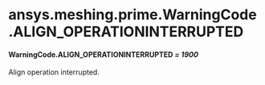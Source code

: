 # ansys.meshing.prime.WarningCode.ALIGN_OPERATIONINTERRUPTED

#### WarningCode.ALIGN_OPERATIONINTERRUPTED *= 1900*

Align operation interrupted.

<!-- !! processed by numpydoc !! -->
